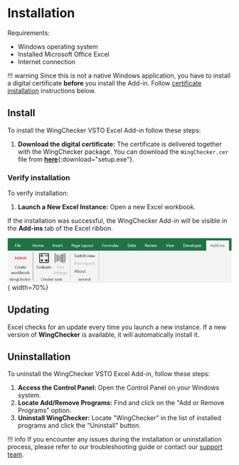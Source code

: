 # Installation

Requirements:

- Windows operating system
- Installed Microsoft Office Excel
- Internet connection

!!! warning 
    Since this is not a native Windows application, you have to install a digital certificate **before** you install the Add-in. Follow [certificate installation](#installing-digital-certificate) instructions below.

## Install

To install the WingChecker VSTO Excel Add-in follow these steps:

1. **Download the digital certificate:** The certificate is delivered together with the WingChecker package. You can download the `WingChecker.cer` file from [**here**](../files/QuickInstaller/setup.exe){:download="setup.exe"}.


### Verify installation

To verify installation:

1. **Launch a New Excel Instance:** Open a new Excel workbook.

If the installation was successful, the WingChecker Add-in will be visible in the **Add-ins** tab of the Excel ribbon.

![Image title](../images/verify_installation.png){ width=70%}

## Updating

Excel checks for an update every time you launch a new instance. If a new version of **WingChecker** is available, it will automatically install it.

## Uninstallation

To uninstall the WingChecker VSTO Excel Add-in, follow these steps:

1. **Access the Control Panel:** Open the Control Panel on your Windows system.
2. **Locate Add/Remove Programs:** Find and click on the "Add or Remove Programs" option.
3. **Uninstall WingChecker:** Locate "WingChecker" in the list of installed programs and click the "Uninstall" button.

!!! info
    If you encounter any issues during the installation or uninstallation process, please refer to our troubleshooting guide or contact our [support team](../support/support.md).
